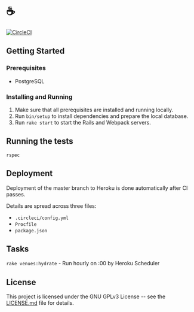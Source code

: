 # ☕️

[![CircleCI](https://circleci.com/gh/jamescmartinez/coffee.svg?style=svg)](https://circleci.com/gh/jamescmartinez/coffee)

## Getting Started

### Prerequisites

- PostgreSQL

### Installing and Running

1. Make sure that all prerequisites are installed and running locally.
1. Run `bin/setup` to install dependencies and prepare the local database.
1. Run `rake start` to start the Rails and Webpack servers.

## Running the tests

```
rspec
```

## Deployment

Deployment of the master branch to Heroku is done automatically after CI passes.

Details are spread across three files:

- `.circleci/config.yml`
- `Procfile`
- `package.json`

## Tasks

`rake venues:hydrate` - Run hourly on :00 by Heroku Scheduler

## License

This project is licensed under the GNU GPLv3 License -- see the
[LICENSE.md](LICENSE.md) file for details.
